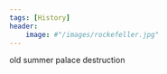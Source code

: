 ```yaml
---
tags: [History]
header:
    image: #"/images/rockefeller.jpg"
---
```


old summer palace destruction